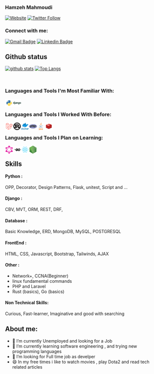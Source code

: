 ### Hamzeh Mahmoudi 

[![Website](https://img.shields.io/website?down_color=red&down_message=Offline&label=hamzehmhd.ir&style=for-the-badge&up_message=Online&url=https%3A%2F%2Fhamzehmhd.ir)](https://hamzehmhd.ir)
[![Twitter Follow](https://img.shields.io/twitter/follow/H10odi?color=green&logo=twitter&style=for-the-badge)](https://twitter.com/H10odi)

### Connect with me:

[![Gmail Badge](https://img.shields.io/badge/-hamzehmahmoudi9@gmail.com-c14438?style=flat&logo=Gmail&logoColor=white&link=mailto:hamzehmahmoudi9@gmail.com)](mailto:hamzehmahmoudi9@gmail.com)
[![Linkedin Badge](https://img.shields.io/badge/-hamzeh%20mahmoudi-0072b1?style=flat&logo=Linkedin&logoColor=white&link=hamzeh-mahmoudi)](https://www.linkedin.com/in/hamzeh-mahmoudi-60605b195/) 

## Github status
[![github stats](https://github-readme-stats.vercel.app/api?username=hamzehmahmoudi&count_private=true&show_icons=true)](https://github.com/HamzehMahmoudi/github-readme-stats) 
[![Top Langs](https://github-readme-stats.vercel.app/api/top-langs/?username=hamzehmahmoudi&layout=compact&count_private=true)](https://github.com/HamzehMahmoudi/github-readme-stats)

<br />

### Languages and Tools I'm Most Familiar With:


<img align="left" alt="Python" width="26px" src="https://raw.githubusercontent.com/github/explore/80688e429a7d4ef2fca1e82350fe8e3517d3494d/topics/python/python.png" />
<img align="left" alt="django" width="26px" src="https://raw.githubusercontent.com/github/explore/80688e429a7d4ef2fca1e82350fe8e3517d3494d/topics/django/django.png" />
<br/>


### Languages and Tools I Worked With Before:
<img align="left" alt="Laravel" width="26px" src="https://raw.githubusercontent.com/github/explore/80688e429a7d4ef2fca1e82350fe8e3517d3494d/topics/laravel/laravel.png" />
<img align="left" alt="rust" width="26px" src="https://raw.githubusercontent.com/github/explore/80688e429a7d4ef2fca1e82350fe8e3517d3494d/topics/rust/rust.png" />
<img align="left" alt="Docker" width="26px" src="https://raw.githubusercontent.com/github/explore/80688e429a7d4ef2fca1e82350fe8e3517d3494d/topics/docker/docker.png" />
<img align="left" alt="PHP" width="26px" src="https://raw.githubusercontent.com/github/explore/80688e429a7d4ef2fca1e82350fe8e3517d3494d/topics/php/php.png" />
<img align="left" alt="Java" width="26px" src="https://raw.githubusercontent.com/github/explore/80688e429a7d4ef2fca1e82350fe8e3517d3494d/topics/java/java.png" />
<img align="left" alt="redis" width="26px" src="https://raw.githubusercontent.com/github/explore/80688e429a7d4ef2fca1e82350fe8e3517d3494d/topics/redis/redis.png"/>
<br/>

### Languages and Tools I Plan on Learning:

<img align="left" alt="graphql" width="26px" src="https://raw.githubusercontent.com/github/explore/e94815998e4e0713912fed477a1f346ec04c3da2/topics/graphql/graphql.png" />
<img align="left" alt="redis" width="26px" src="https://raw.githubusercontent.com/github/explore/80688e429a7d4ef2fca1e82350fe8e3517d3494d/topics/go/go.png"/>
<img align="left" alt="React" width="26px" src="https://raw.githubusercontent.com/github/explore/e94815998e4e0713912fed477a1f346ec04c3da2/topics/react/react.png" />
<img align="left" alt="Nodejs" width="26px" src="https://raw.githubusercontent.com/github/explore/80688e429a7d4ef2fca1e82350fe8e3517d3494d/topics/nodejs/nodejs.png" />

<br/>

## Skills
 #### Python :
 OPP, Decorator, Design Patterns, Flask, unitest, Script and ...
#### Django  :
CBV, MVT, ORM, REST, DRF,
#### Database :
Basic Knowledge, ERD, MongoDB, MySQL, POSTGRESQL
#### FrontEnd : 
HTML, CSS, Javascript, Bootstrap, Tailwinds, AJAX
#### Other :
- Network+, CCNA(Beginner)
- linux fundamental commands 
-	PHP and Laravel
- Rust (basics), Go (basics)
#### Non Technical Skills:
Curious, Fast-learner, Imaginative and good with searching 


## About me:

- 🔭 I’m currently Unemployed and looking for a Job 
- 🌱 I’m currently learning software engineering , and trying new programming languages  
- 👯 I’m looking for Full time job as develper
- 😄 In my free times i like to watch movies , play Dota2 and read tech related articles 
